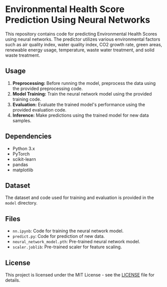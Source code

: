# Environmental Health Score Prediction Using Neural Networks

This repository contains code for predicting Environmental Health Scores using neural networks. The predictor utilizes various environmental factors such as air quality index, water quality index, CO2 growth rate, green areas, renewable energy usage, temperature, waste water treatment, and solid waste treatment.

## Usage

1. **Preprocessing:** Before running the model, preprocess the data using the provided preprocessing code.
2. **Model Training:** Train the neural network model using the provided training code.
3. **Evaluation:** Evaluate the trained model's performance using the provided evaluation code.
4. **Inference:** Make predictions using the trained model for new data samples.

## Dependencies

- Python 3.x
- PyTorch
- scikit-learn
- pandas
- matplotlib

## Dataset

The dataset and code used for training and evaluation is provided in the `model` directory.

## Files

- `nn.ipynb`: Code for training the neural network model.
- `predict.py`: Code for prediction of new data.
- `neural_network_model.pth`: Pre-trained neural network model.
- `scaler.joblib`: Pre-trained scaler for feature scaling.

## License

This project is licensed under the MIT License - see the [LICENSE](LICENSE) file for details.
